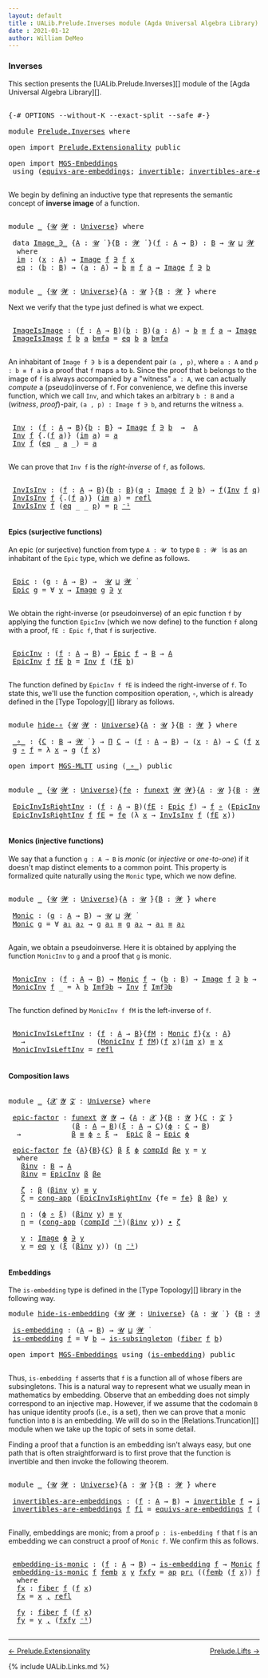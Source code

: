 ```yaml
---
layout: default
title : UALib.Prelude.Inverses module (Agda Universal Algebra Library)
date : 2021-01-12
author: William DeMeo
---
```


### <a id="inverses">Inverses</a>

This section presents the [UALib.Prelude.Inverses][] module of the [Agda Universal Algebra Library][].

<pre class="Agda">

<a id="290" class="Symbol">{-#</a> <a id="294" class="Keyword">OPTIONS</a> <a id="302" class="Pragma">--without-K</a> <a id="314" class="Pragma">--exact-split</a> <a id="328" class="Pragma">--safe</a> <a id="335" class="Symbol">#-}</a>

<a id="340" class="Keyword">module</a> <a id="347" href="Prelude.Inverses.html" class="Module">Prelude.Inverses</a> <a id="364" class="Keyword">where</a>

<a id="371" class="Keyword">open</a> <a id="376" class="Keyword">import</a> <a id="383" href="Prelude.Extensionality.html" class="Module">Prelude.Extensionality</a> <a id="406" class="Keyword">public</a>

<a id="414" class="Keyword">open</a> <a id="419" class="Keyword">import</a> <a id="426" href="MGS-Embeddings.html" class="Module">MGS-Embeddings</a>
 <a id="442" class="Keyword">using</a> <a id="448" class="Symbol">(</a><a id="449" href="MGS-Embeddings.html#1410" class="Function">equivs-are-embeddings</a><a id="470" class="Symbol">;</a> <a id="472" href="MGS-Equivalences.html#370" class="Function">invertible</a><a id="482" class="Symbol">;</a> <a id="484" href="MGS-Equivalences.html#2127" class="Function">invertibles-are-equivs</a><a id="506" class="Symbol">)</a> <a id="508" class="Keyword">public</a>

</pre>

We begin by defining an inductive type that represents the semantic concept of **inverse image** of a function.

<pre class="Agda">

<a id="655" class="Keyword">module</a> <a id="662" href="Prelude.Inverses.html#662" class="Module">_</a> <a id="664" class="Symbol">{</a><a id="665" href="Prelude.Inverses.html#665" class="Bound">𝓤</a> <a id="667" href="Prelude.Inverses.html#667" class="Bound">𝓦</a> <a id="669" class="Symbol">:</a> <a id="671" href="Agda.Primitive.html#423" class="Postulate">Universe</a><a id="679" class="Symbol">}</a> <a id="681" class="Keyword">where</a>

 <a id="689" class="Keyword">data</a> <a id="694" href="Prelude.Inverses.html#694" class="Datatype Operator">Image_∋_</a> <a id="703" class="Symbol">{</a><a id="704" href="Prelude.Inverses.html#704" class="Bound">A</a> <a id="706" class="Symbol">:</a> <a id="708" href="Prelude.Inverses.html#665" class="Bound">𝓤</a> <a id="710" href="Universes.html#403" class="Function Operator">̇</a> <a id="712" class="Symbol">}{</a><a id="714" href="Prelude.Inverses.html#714" class="Bound">B</a> <a id="716" class="Symbol">:</a> <a id="718" href="Prelude.Inverses.html#667" class="Bound">𝓦</a> <a id="720" href="Universes.html#403" class="Function Operator">̇</a> <a id="722" class="Symbol">}(</a><a id="724" href="Prelude.Inverses.html#724" class="Bound">f</a> <a id="726" class="Symbol">:</a> <a id="728" href="Prelude.Inverses.html#704" class="Bound">A</a> <a id="730" class="Symbol">→</a> <a id="732" href="Prelude.Inverses.html#714" class="Bound">B</a><a id="733" class="Symbol">)</a> <a id="735" class="Symbol">:</a> <a id="737" href="Prelude.Inverses.html#714" class="Bound">B</a> <a id="739" class="Symbol">→</a> <a id="741" href="Prelude.Inverses.html#665" class="Bound">𝓤</a> <a id="743" href="Agda.Primitive.html#636" class="Primitive Operator">⊔</a> <a id="745" href="Prelude.Inverses.html#667" class="Bound">𝓦</a> <a id="747" href="Universes.html#403" class="Function Operator">̇</a>
  <a id="751" class="Keyword">where</a>
  <a id="759" href="Prelude.Inverses.html#759" class="InductiveConstructor">im</a> <a id="762" class="Symbol">:</a> <a id="764" class="Symbol">(</a><a id="765" href="Prelude.Inverses.html#765" class="Bound">x</a> <a id="767" class="Symbol">:</a> <a id="769" href="Prelude.Inverses.html#704" class="Bound">A</a><a id="770" class="Symbol">)</a> <a id="772" class="Symbol">→</a> <a id="774" href="Prelude.Inverses.html#694" class="Datatype Operator">Image</a> <a id="780" href="Prelude.Inverses.html#724" class="Bound">f</a> <a id="782" href="Prelude.Inverses.html#694" class="Datatype Operator">∋</a> <a id="784" href="Prelude.Inverses.html#724" class="Bound">f</a> <a id="786" href="Prelude.Inverses.html#765" class="Bound">x</a>
  <a id="790" href="Prelude.Inverses.html#790" class="InductiveConstructor">eq</a> <a id="793" class="Symbol">:</a> <a id="795" class="Symbol">(</a><a id="796" href="Prelude.Inverses.html#796" class="Bound">b</a> <a id="798" class="Symbol">:</a> <a id="800" href="Prelude.Inverses.html#714" class="Bound">B</a><a id="801" class="Symbol">)</a> <a id="803" class="Symbol">→</a> <a id="805" class="Symbol">(</a><a id="806" href="Prelude.Inverses.html#806" class="Bound">a</a> <a id="808" class="Symbol">:</a> <a id="810" href="Prelude.Inverses.html#704" class="Bound">A</a><a id="811" class="Symbol">)</a> <a id="813" class="Symbol">→</a> <a id="815" href="Prelude.Inverses.html#796" class="Bound">b</a> <a id="817" href="Prelude.Equality.html#2570" class="Datatype Operator">≡</a> <a id="819" href="Prelude.Inverses.html#724" class="Bound">f</a> <a id="821" href="Prelude.Inverses.html#806" class="Bound">a</a> <a id="823" class="Symbol">→</a> <a id="825" href="Prelude.Inverses.html#694" class="Datatype Operator">Image</a> <a id="831" href="Prelude.Inverses.html#724" class="Bound">f</a> <a id="833" href="Prelude.Inverses.html#694" class="Datatype Operator">∋</a> <a id="835" href="Prelude.Inverses.html#796" class="Bound">b</a>


<a id="839" class="Keyword">module</a> <a id="846" href="Prelude.Inverses.html#846" class="Module">_</a> <a id="848" class="Symbol">{</a><a id="849" href="Prelude.Inverses.html#849" class="Bound">𝓤</a> <a id="851" href="Prelude.Inverses.html#851" class="Bound">𝓦</a> <a id="853" class="Symbol">:</a> <a id="855" href="Agda.Primitive.html#423" class="Postulate">Universe</a><a id="863" class="Symbol">}{</a><a id="865" href="Prelude.Inverses.html#865" class="Bound">A</a> <a id="867" class="Symbol">:</a> <a id="869" href="Prelude.Inverses.html#849" class="Bound">𝓤</a> <a id="871" href="Universes.html#403" class="Function Operator">̇</a><a id="872" class="Symbol">}{</a><a id="874" href="Prelude.Inverses.html#874" class="Bound">B</a> <a id="876" class="Symbol">:</a> <a id="878" href="Prelude.Inverses.html#851" class="Bound">𝓦</a> <a id="880" href="Universes.html#403" class="Function Operator">̇</a><a id="881" class="Symbol">}</a> <a id="883" class="Keyword">where</a>
</pre>

Next we verify that the type just defined is what we expect.

<pre class="Agda">

 <a id="978" href="Prelude.Inverses.html#978" class="Function">ImageIsImage</a> <a id="991" class="Symbol">:</a> <a id="993" class="Symbol">(</a><a id="994" href="Prelude.Inverses.html#994" class="Bound">f</a> <a id="996" class="Symbol">:</a> <a id="998" href="Prelude.Inverses.html#865" class="Bound">A</a> <a id="1000" class="Symbol">→</a> <a id="1002" href="Prelude.Inverses.html#874" class="Bound">B</a><a id="1003" class="Symbol">)(</a><a id="1005" href="Prelude.Inverses.html#1005" class="Bound">b</a> <a id="1007" class="Symbol">:</a> <a id="1009" href="Prelude.Inverses.html#874" class="Bound">B</a><a id="1010" class="Symbol">)(</a><a id="1012" href="Prelude.Inverses.html#1012" class="Bound">a</a> <a id="1014" class="Symbol">:</a> <a id="1016" href="Prelude.Inverses.html#865" class="Bound">A</a><a id="1017" class="Symbol">)</a> <a id="1019" class="Symbol">→</a> <a id="1021" href="Prelude.Inverses.html#1005" class="Bound">b</a> <a id="1023" href="Prelude.Equality.html#2570" class="Datatype Operator">≡</a> <a id="1025" href="Prelude.Inverses.html#994" class="Bound">f</a> <a id="1027" href="Prelude.Inverses.html#1012" class="Bound">a</a> <a id="1029" class="Symbol">→</a> <a id="1031" href="Prelude.Inverses.html#694" class="Datatype Operator">Image</a> <a id="1037" href="Prelude.Inverses.html#994" class="Bound">f</a> <a id="1039" href="Prelude.Inverses.html#694" class="Datatype Operator">∋</a> <a id="1041" href="Prelude.Inverses.html#1005" class="Bound">b</a>
 <a id="1044" href="Prelude.Inverses.html#978" class="Function">ImageIsImage</a> <a id="1057" href="Prelude.Inverses.html#1057" class="Bound">f</a> <a id="1059" href="Prelude.Inverses.html#1059" class="Bound">b</a> <a id="1061" href="Prelude.Inverses.html#1061" class="Bound">a</a> <a id="1063" href="Prelude.Inverses.html#1063" class="Bound">b≡fa</a> <a id="1068" class="Symbol">=</a> <a id="1070" href="Prelude.Inverses.html#790" class="InductiveConstructor">eq</a> <a id="1073" href="Prelude.Inverses.html#1059" class="Bound">b</a> <a id="1075" href="Prelude.Inverses.html#1061" class="Bound">a</a> <a id="1077" href="Prelude.Inverses.html#1063" class="Bound">b≡fa</a>

</pre>

An inhabitant of `Image f ∋ b` is a dependent pair `(a , p)`, where `a : A` and `p : b ≡ f a` is a proof that `f` maps `a` to `b`.  Since the proof that `b` belongs to the image of `f` is always accompanied by a "witness" `a : A`, we can actually *compute* a (pseudo)inverse of `f`. For convenience, we define this inverse function, which we call `Inv`, and which takes an arbitrary `b : B` and a (*witness*, *proof*)-pair, `(a , p) : Image f ∋ b`, and returns the witness `a`.

<pre class="Agda">

 <a id="1589" href="Prelude.Inverses.html#1589" class="Function">Inv</a> <a id="1593" class="Symbol">:</a> <a id="1595" class="Symbol">(</a><a id="1596" href="Prelude.Inverses.html#1596" class="Bound">f</a> <a id="1598" class="Symbol">:</a> <a id="1600" href="Prelude.Inverses.html#865" class="Bound">A</a> <a id="1602" class="Symbol">→</a> <a id="1604" href="Prelude.Inverses.html#874" class="Bound">B</a><a id="1605" class="Symbol">){</a><a id="1607" href="Prelude.Inverses.html#1607" class="Bound">b</a> <a id="1609" class="Symbol">:</a> <a id="1611" href="Prelude.Inverses.html#874" class="Bound">B</a><a id="1612" class="Symbol">}</a> <a id="1614" class="Symbol">→</a> <a id="1616" href="Prelude.Inverses.html#694" class="Datatype Operator">Image</a> <a id="1622" href="Prelude.Inverses.html#1596" class="Bound">f</a> <a id="1624" href="Prelude.Inverses.html#694" class="Datatype Operator">∋</a> <a id="1626" href="Prelude.Inverses.html#1607" class="Bound">b</a>  <a id="1629" class="Symbol">→</a>  <a id="1632" href="Prelude.Inverses.html#865" class="Bound">A</a>
 <a id="1635" href="Prelude.Inverses.html#1589" class="Function">Inv</a> <a id="1639" href="Prelude.Inverses.html#1639" class="Bound">f</a> <a id="1641" class="Symbol">{</a><a id="1642" class="DottedPattern Symbol">.(</a><a id="1644" href="Prelude.Inverses.html#1639" class="DottedPattern Bound">f</a> <a id="1646" href="Prelude.Inverses.html#1654" class="DottedPattern Bound">a</a><a id="1647" class="DottedPattern Symbol">)</a><a id="1648" class="Symbol">}</a> <a id="1650" class="Symbol">(</a><a id="1651" href="Prelude.Inverses.html#759" class="InductiveConstructor">im</a> <a id="1654" href="Prelude.Inverses.html#1654" class="Bound">a</a><a id="1655" class="Symbol">)</a> <a id="1657" class="Symbol">=</a> <a id="1659" href="Prelude.Inverses.html#1654" class="Bound">a</a>
 <a id="1662" href="Prelude.Inverses.html#1589" class="Function">Inv</a> <a id="1666" href="Prelude.Inverses.html#1666" class="Bound">f</a> <a id="1668" class="Symbol">(</a><a id="1669" href="Prelude.Inverses.html#790" class="InductiveConstructor">eq</a> <a id="1672" class="Symbol">_</a> <a id="1674" href="Prelude.Inverses.html#1674" class="Bound">a</a> <a id="1676" class="Symbol">_)</a> <a id="1679" class="Symbol">=</a> <a id="1681" href="Prelude.Inverses.html#1674" class="Bound">a</a>

</pre>

We can prove that `Inv f` is the *right-inverse* of `f`, as follows.

<pre class="Agda">

 <a id="1781" href="Prelude.Inverses.html#1781" class="Function">InvIsInv</a> <a id="1790" class="Symbol">:</a> <a id="1792" class="Symbol">(</a><a id="1793" href="Prelude.Inverses.html#1793" class="Bound">f</a> <a id="1795" class="Symbol">:</a> <a id="1797" href="Prelude.Inverses.html#865" class="Bound">A</a> <a id="1799" class="Symbol">→</a> <a id="1801" href="Prelude.Inverses.html#874" class="Bound">B</a><a id="1802" class="Symbol">){</a><a id="1804" href="Prelude.Inverses.html#1804" class="Bound">b</a> <a id="1806" class="Symbol">:</a> <a id="1808" href="Prelude.Inverses.html#874" class="Bound">B</a><a id="1809" class="Symbol">}(</a><a id="1811" href="Prelude.Inverses.html#1811" class="Bound">q</a> <a id="1813" class="Symbol">:</a> <a id="1815" href="Prelude.Inverses.html#694" class="Datatype Operator">Image</a> <a id="1821" href="Prelude.Inverses.html#1793" class="Bound">f</a> <a id="1823" href="Prelude.Inverses.html#694" class="Datatype Operator">∋</a> <a id="1825" href="Prelude.Inverses.html#1804" class="Bound">b</a><a id="1826" class="Symbol">)</a> <a id="1828" class="Symbol">→</a> <a id="1830" href="Prelude.Inverses.html#1793" class="Bound">f</a><a id="1831" class="Symbol">(</a><a id="1832" href="Prelude.Inverses.html#1589" class="Function">Inv</a> <a id="1836" href="Prelude.Inverses.html#1793" class="Bound">f</a> <a id="1838" href="Prelude.Inverses.html#1811" class="Bound">q</a><a id="1839" class="Symbol">)</a> <a id="1841" href="Prelude.Equality.html#2570" class="Datatype Operator">≡</a> <a id="1843" href="Prelude.Inverses.html#1804" class="Bound">b</a>
 <a id="1846" href="Prelude.Inverses.html#1781" class="Function">InvIsInv</a> <a id="1855" href="Prelude.Inverses.html#1855" class="Bound">f</a> <a id="1857" class="Symbol">{</a><a id="1858" class="DottedPattern Symbol">.(</a><a id="1860" href="Prelude.Inverses.html#1855" class="DottedPattern Bound">f</a> <a id="1862" href="Prelude.Inverses.html#1870" class="DottedPattern Bound">a</a><a id="1863" class="DottedPattern Symbol">)</a><a id="1864" class="Symbol">}</a> <a id="1866" class="Symbol">(</a><a id="1867" href="Prelude.Inverses.html#759" class="InductiveConstructor">im</a> <a id="1870" href="Prelude.Inverses.html#1870" class="Bound">a</a><a id="1871" class="Symbol">)</a> <a id="1873" class="Symbol">=</a> <a id="1875" href="Identity-Type.html#162" class="InductiveConstructor">refl</a>
 <a id="1881" href="Prelude.Inverses.html#1781" class="Function">InvIsInv</a> <a id="1890" href="Prelude.Inverses.html#1890" class="Bound">f</a> <a id="1892" class="Symbol">(</a><a id="1893" href="Prelude.Inverses.html#790" class="InductiveConstructor">eq</a> <a id="1896" class="Symbol">_</a> <a id="1898" class="Symbol">_</a> <a id="1900" href="Prelude.Inverses.html#1900" class="Bound">p</a><a id="1901" class="Symbol">)</a> <a id="1903" class="Symbol">=</a> <a id="1905" href="Prelude.Inverses.html#1900" class="Bound">p</a> <a id="1907" href="MGS-MLTT.html#6125" class="Function Operator">⁻¹</a>

</pre>





#### <a id="epics">Epics (surjective functions)</a>

An epic (or surjective) function from type `A : 𝓤 ̇` to type `B : 𝓦 ̇` is as an inhabitant of the `Epic` type, which we define as follows.

<pre class="Agda">

 <a id="2135" href="Prelude.Inverses.html#2135" class="Function">Epic</a> <a id="2140" class="Symbol">:</a> <a id="2142" class="Symbol">(</a><a id="2143" href="Prelude.Inverses.html#2143" class="Bound">g</a> <a id="2145" class="Symbol">:</a> <a id="2147" href="Prelude.Inverses.html#865" class="Bound">A</a> <a id="2149" class="Symbol">→</a> <a id="2151" href="Prelude.Inverses.html#874" class="Bound">B</a><a id="2152" class="Symbol">)</a> <a id="2154" class="Symbol">→</a>  <a id="2157" href="Prelude.Inverses.html#849" class="Bound">𝓤</a> <a id="2159" href="Agda.Primitive.html#636" class="Primitive Operator">⊔</a> <a id="2161" href="Prelude.Inverses.html#851" class="Bound">𝓦</a> <a id="2163" href="Universes.html#403" class="Function Operator">̇</a>
 <a id="2166" href="Prelude.Inverses.html#2135" class="Function">Epic</a> <a id="2171" href="Prelude.Inverses.html#2171" class="Bound">g</a> <a id="2173" class="Symbol">=</a> <a id="2175" class="Symbol">∀</a> <a id="2177" href="Prelude.Inverses.html#2177" class="Bound">y</a> <a id="2179" class="Symbol">→</a> <a id="2181" href="Prelude.Inverses.html#694" class="Datatype Operator">Image</a> <a id="2187" href="Prelude.Inverses.html#2171" class="Bound">g</a> <a id="2189" href="Prelude.Inverses.html#694" class="Datatype Operator">∋</a> <a id="2191" href="Prelude.Inverses.html#2177" class="Bound">y</a>

</pre>

We obtain the right-inverse (or pseudoinverse) of an epic function `f` by applying the function `EpicInv` (which we now define) to the function `f` along with a proof, `fE : Epic f`, that `f` is surjective.

<pre class="Agda">

 <a id="2429" href="Prelude.Inverses.html#2429" class="Function">EpicInv</a> <a id="2437" class="Symbol">:</a> <a id="2439" class="Symbol">(</a><a id="2440" href="Prelude.Inverses.html#2440" class="Bound">f</a> <a id="2442" class="Symbol">:</a> <a id="2444" href="Prelude.Inverses.html#865" class="Bound">A</a> <a id="2446" class="Symbol">→</a> <a id="2448" href="Prelude.Inverses.html#874" class="Bound">B</a><a id="2449" class="Symbol">)</a> <a id="2451" class="Symbol">→</a> <a id="2453" href="Prelude.Inverses.html#2135" class="Function">Epic</a> <a id="2458" href="Prelude.Inverses.html#2440" class="Bound">f</a> <a id="2460" class="Symbol">→</a> <a id="2462" href="Prelude.Inverses.html#874" class="Bound">B</a> <a id="2464" class="Symbol">→</a> <a id="2466" href="Prelude.Inverses.html#865" class="Bound">A</a>
 <a id="2469" href="Prelude.Inverses.html#2429" class="Function">EpicInv</a> <a id="2477" href="Prelude.Inverses.html#2477" class="Bound">f</a> <a id="2479" href="Prelude.Inverses.html#2479" class="Bound">fE</a> <a id="2482" href="Prelude.Inverses.html#2482" class="Bound">b</a> <a id="2484" class="Symbol">=</a> <a id="2486" href="Prelude.Inverses.html#1589" class="Function">Inv</a> <a id="2490" href="Prelude.Inverses.html#2477" class="Bound">f</a> <a id="2492" class="Symbol">(</a><a id="2493" href="Prelude.Inverses.html#2479" class="Bound">fE</a> <a id="2496" href="Prelude.Inverses.html#2482" class="Bound">b</a><a id="2497" class="Symbol">)</a>

</pre>

The function defined by `EpicInv f fE` is indeed the right-inverse of `f`. To state this, we'll use the function composition operation, `∘`, which is already defined in the [Type Topology][] library as follows.

<pre class="Agda">

<a id="2738" class="Keyword">module</a> <a id="hide-∘"></a><a id="2745" href="Prelude.Inverses.html#2745" class="Module">hide-∘</a> <a id="2752" class="Symbol">{</a><a id="2753" href="Prelude.Inverses.html#2753" class="Bound">𝓤</a> <a id="2755" href="Prelude.Inverses.html#2755" class="Bound">𝓦</a> <a id="2757" class="Symbol">:</a> <a id="2759" href="Agda.Primitive.html#423" class="Postulate">Universe</a><a id="2767" class="Symbol">}{</a><a id="2769" href="Prelude.Inverses.html#2769" class="Bound">A</a> <a id="2771" class="Symbol">:</a> <a id="2773" href="Prelude.Inverses.html#2753" class="Bound">𝓤</a> <a id="2775" href="Universes.html#403" class="Function Operator">̇</a><a id="2776" class="Symbol">}{</a><a id="2778" href="Prelude.Inverses.html#2778" class="Bound">B</a> <a id="2780" class="Symbol">:</a> <a id="2782" href="Prelude.Inverses.html#2755" class="Bound">𝓦</a> <a id="2784" href="Universes.html#403" class="Function Operator">̇</a><a id="2785" class="Symbol">}</a> <a id="2787" class="Keyword">where</a>

 <a id="hide-∘._∘_"></a><a id="2795" href="Prelude.Inverses.html#2795" class="Function Operator">_∘_</a> <a id="2799" class="Symbol">:</a> <a id="2801" class="Symbol">{</a><a id="2802" href="Prelude.Inverses.html#2802" class="Bound">C</a> <a id="2804" class="Symbol">:</a> <a id="2806" href="Prelude.Inverses.html#2778" class="Bound">B</a> <a id="2808" class="Symbol">→</a> <a id="2810" href="Prelude.Inverses.html#2755" class="Bound">𝓦</a> <a id="2812" href="Universes.html#403" class="Function Operator">̇</a> <a id="2814" class="Symbol">}</a> <a id="2816" class="Symbol">→</a> <a id="2818" href="MGS-MLTT.html#3562" class="Function">Π</a> <a id="2820" href="Prelude.Inverses.html#2802" class="Bound">C</a> <a id="2822" class="Symbol">→</a> <a id="2824" class="Symbol">(</a><a id="2825" href="Prelude.Inverses.html#2825" class="Bound">f</a> <a id="2827" class="Symbol">:</a> <a id="2829" href="Prelude.Inverses.html#2769" class="Bound">A</a> <a id="2831" class="Symbol">→</a> <a id="2833" href="Prelude.Inverses.html#2778" class="Bound">B</a><a id="2834" class="Symbol">)</a> <a id="2836" class="Symbol">→</a> <a id="2838" class="Symbol">(</a><a id="2839" href="Prelude.Inverses.html#2839" class="Bound">x</a> <a id="2841" class="Symbol">:</a> <a id="2843" href="Prelude.Inverses.html#2769" class="Bound">A</a><a id="2844" class="Symbol">)</a> <a id="2846" class="Symbol">→</a> <a id="2848" href="Prelude.Inverses.html#2802" class="Bound">C</a> <a id="2850" class="Symbol">(</a><a id="2851" href="Prelude.Inverses.html#2825" class="Bound">f</a> <a id="2853" href="Prelude.Inverses.html#2839" class="Bound">x</a><a id="2854" class="Symbol">)</a>
 <a id="2857" href="Prelude.Inverses.html#2857" class="Bound">g</a> <a id="2859" href="Prelude.Inverses.html#2795" class="Function Operator">∘</a> <a id="2861" href="Prelude.Inverses.html#2861" class="Bound">f</a> <a id="2863" class="Symbol">=</a> <a id="2865" class="Symbol">λ</a> <a id="2867" href="Prelude.Inverses.html#2867" class="Bound">x</a> <a id="2869" class="Symbol">→</a> <a id="2871" href="Prelude.Inverses.html#2857" class="Bound">g</a> <a id="2873" class="Symbol">(</a><a id="2874" href="Prelude.Inverses.html#2861" class="Bound">f</a> <a id="2876" href="Prelude.Inverses.html#2867" class="Bound">x</a><a id="2877" class="Symbol">)</a>

<a id="2880" class="Keyword">open</a> <a id="2885" class="Keyword">import</a> <a id="2892" href="MGS-MLTT.html" class="Module">MGS-MLTT</a> <a id="2901" class="Keyword">using</a> <a id="2907" class="Symbol">(</a><a id="2908" href="MGS-MLTT.html#3813" class="Function Operator">_∘_</a><a id="2911" class="Symbol">)</a> <a id="2913" class="Keyword">public</a>


<a id="2922" class="Keyword">module</a> <a id="2929" href="Prelude.Inverses.html#2929" class="Module">_</a> <a id="2931" class="Symbol">{</a><a id="2932" href="Prelude.Inverses.html#2932" class="Bound">𝓤</a> <a id="2934" href="Prelude.Inverses.html#2934" class="Bound">𝓦</a> <a id="2936" class="Symbol">:</a> <a id="2938" href="Agda.Primitive.html#423" class="Postulate">Universe</a><a id="2946" class="Symbol">}{</a><a id="2948" href="Prelude.Inverses.html#2948" class="Bound">fe</a> <a id="2951" class="Symbol">:</a> <a id="2953" href="MGS-FunExt-from-Univalence.html#393" class="Function">funext</a> <a id="2960" href="Prelude.Inverses.html#2934" class="Bound">𝓦</a> <a id="2962" href="Prelude.Inverses.html#2934" class="Bound">𝓦</a><a id="2963" class="Symbol">}{</a><a id="2965" href="Prelude.Inverses.html#2965" class="Bound">A</a> <a id="2967" class="Symbol">:</a> <a id="2969" href="Prelude.Inverses.html#2932" class="Bound">𝓤</a> <a id="2971" href="Universes.html#403" class="Function Operator">̇</a><a id="2972" class="Symbol">}{</a><a id="2974" href="Prelude.Inverses.html#2974" class="Bound">B</a> <a id="2976" class="Symbol">:</a> <a id="2978" href="Prelude.Inverses.html#2934" class="Bound">𝓦</a> <a id="2980" href="Universes.html#403" class="Function Operator">̇</a><a id="2981" class="Symbol">}</a> <a id="2983" class="Keyword">where</a>

 <a id="2991" href="Prelude.Inverses.html#2991" class="Function">EpicInvIsRightInv</a> <a id="3009" class="Symbol">:</a> <a id="3011" class="Symbol">(</a><a id="3012" href="Prelude.Inverses.html#3012" class="Bound">f</a> <a id="3014" class="Symbol">:</a> <a id="3016" href="Prelude.Inverses.html#2965" class="Bound">A</a> <a id="3018" class="Symbol">→</a> <a id="3020" href="Prelude.Inverses.html#2974" class="Bound">B</a><a id="3021" class="Symbol">)(</a><a id="3023" href="Prelude.Inverses.html#3023" class="Bound">fE</a> <a id="3026" class="Symbol">:</a> <a id="3028" href="Prelude.Inverses.html#2135" class="Function">Epic</a> <a id="3033" href="Prelude.Inverses.html#3012" class="Bound">f</a><a id="3034" class="Symbol">)</a> <a id="3036" class="Symbol">→</a> <a id="3038" href="Prelude.Inverses.html#3012" class="Bound">f</a> <a id="3040" href="MGS-MLTT.html#3813" class="Function Operator">∘</a> <a id="3042" class="Symbol">(</a><a id="3043" href="Prelude.Inverses.html#2429" class="Function">EpicInv</a> <a id="3051" href="Prelude.Inverses.html#3012" class="Bound">f</a> <a id="3053" href="Prelude.Inverses.html#3023" class="Bound">fE</a><a id="3055" class="Symbol">)</a> <a id="3057" href="Prelude.Equality.html#2570" class="Datatype Operator">≡</a> <a id="3059" href="MGS-MLTT.html#3778" class="Function">𝑖𝑑</a> <a id="3062" href="Prelude.Inverses.html#2974" class="Bound">B</a>
 <a id="3065" href="Prelude.Inverses.html#2991" class="Function">EpicInvIsRightInv</a> <a id="3083" href="Prelude.Inverses.html#3083" class="Bound">f</a> <a id="3085" href="Prelude.Inverses.html#3085" class="Bound">fE</a> <a id="3088" class="Symbol">=</a> <a id="3090" href="Prelude.Inverses.html#2948" class="Bound">fe</a> <a id="3093" class="Symbol">(λ</a> <a id="3096" href="Prelude.Inverses.html#3096" class="Bound">x</a> <a id="3098" class="Symbol">→</a> <a id="3100" href="Prelude.Inverses.html#1781" class="Function">InvIsInv</a> <a id="3109" href="Prelude.Inverses.html#3083" class="Bound">f</a> <a id="3111" class="Symbol">(</a><a id="3112" href="Prelude.Inverses.html#3085" class="Bound">fE</a> <a id="3115" href="Prelude.Inverses.html#3096" class="Bound">x</a><a id="3116" class="Symbol">))</a>

</pre>





#### <a id="monics">Monics (injective functions)</a>

We say that a function `g : A → B` is *monic* (or *injective* or *one-to-one*) if it doesn't map distinct elements to a common point. This property is formalized quite naturally using the `Monic` type, which we now define.

<pre class="Agda">

<a id="3428" class="Keyword">module</a> <a id="3435" href="Prelude.Inverses.html#3435" class="Module">_</a> <a id="3437" class="Symbol">{</a><a id="3438" href="Prelude.Inverses.html#3438" class="Bound">𝓤</a> <a id="3440" href="Prelude.Inverses.html#3440" class="Bound">𝓦</a> <a id="3442" class="Symbol">:</a> <a id="3444" href="Agda.Primitive.html#423" class="Postulate">Universe</a><a id="3452" class="Symbol">}{</a><a id="3454" href="Prelude.Inverses.html#3454" class="Bound">A</a> <a id="3456" class="Symbol">:</a> <a id="3458" href="Prelude.Inverses.html#3438" class="Bound">𝓤</a> <a id="3460" href="Universes.html#403" class="Function Operator">̇</a><a id="3461" class="Symbol">}{</a><a id="3463" href="Prelude.Inverses.html#3463" class="Bound">B</a> <a id="3465" class="Symbol">:</a> <a id="3467" href="Prelude.Inverses.html#3440" class="Bound">𝓦</a> <a id="3469" href="Universes.html#403" class="Function Operator">̇</a><a id="3470" class="Symbol">}</a> <a id="3472" class="Keyword">where</a>

 <a id="3480" href="Prelude.Inverses.html#3480" class="Function">Monic</a> <a id="3486" class="Symbol">:</a> <a id="3488" class="Symbol">(</a><a id="3489" href="Prelude.Inverses.html#3489" class="Bound">g</a> <a id="3491" class="Symbol">:</a> <a id="3493" href="Prelude.Inverses.html#3454" class="Bound">A</a> <a id="3495" class="Symbol">→</a> <a id="3497" href="Prelude.Inverses.html#3463" class="Bound">B</a><a id="3498" class="Symbol">)</a> <a id="3500" class="Symbol">→</a> <a id="3502" href="Prelude.Inverses.html#3438" class="Bound">𝓤</a> <a id="3504" href="Agda.Primitive.html#636" class="Primitive Operator">⊔</a> <a id="3506" href="Prelude.Inverses.html#3440" class="Bound">𝓦</a> <a id="3508" href="Universes.html#403" class="Function Operator">̇</a>
 <a id="3511" href="Prelude.Inverses.html#3480" class="Function">Monic</a> <a id="3517" href="Prelude.Inverses.html#3517" class="Bound">g</a> <a id="3519" class="Symbol">=</a> <a id="3521" class="Symbol">∀</a> <a id="3523" href="Prelude.Inverses.html#3523" class="Bound">a₁</a> <a id="3526" href="Prelude.Inverses.html#3526" class="Bound">a₂</a> <a id="3529" class="Symbol">→</a> <a id="3531" href="Prelude.Inverses.html#3517" class="Bound">g</a> <a id="3533" href="Prelude.Inverses.html#3523" class="Bound">a₁</a> <a id="3536" href="Prelude.Equality.html#2570" class="Datatype Operator">≡</a> <a id="3538" href="Prelude.Inverses.html#3517" class="Bound">g</a> <a id="3540" href="Prelude.Inverses.html#3526" class="Bound">a₂</a> <a id="3543" class="Symbol">→</a> <a id="3545" href="Prelude.Inverses.html#3523" class="Bound">a₁</a> <a id="3548" href="Prelude.Equality.html#2570" class="Datatype Operator">≡</a> <a id="3550" href="Prelude.Inverses.html#3526" class="Bound">a₂</a>

</pre>

Again, we obtain a pseudoinverse. Here it is obtained by applying the function `MonicInv` to `g` and a proof that `g` is monic.

<pre class="Agda">

 <a id="3710" href="Prelude.Inverses.html#3710" class="Function">MonicInv</a> <a id="3719" class="Symbol">:</a> <a id="3721" class="Symbol">(</a><a id="3722" href="Prelude.Inverses.html#3722" class="Bound">f</a> <a id="3724" class="Symbol">:</a> <a id="3726" href="Prelude.Inverses.html#3454" class="Bound">A</a> <a id="3728" class="Symbol">→</a> <a id="3730" href="Prelude.Inverses.html#3463" class="Bound">B</a><a id="3731" class="Symbol">)</a> <a id="3733" class="Symbol">→</a> <a id="3735" href="Prelude.Inverses.html#3480" class="Function">Monic</a> <a id="3741" href="Prelude.Inverses.html#3722" class="Bound">f</a> <a id="3743" class="Symbol">→</a> <a id="3745" class="Symbol">(</a><a id="3746" href="Prelude.Inverses.html#3746" class="Bound">b</a> <a id="3748" class="Symbol">:</a> <a id="3750" href="Prelude.Inverses.html#3463" class="Bound">B</a><a id="3751" class="Symbol">)</a> <a id="3753" class="Symbol">→</a> <a id="3755" href="Prelude.Inverses.html#694" class="Datatype Operator">Image</a> <a id="3761" href="Prelude.Inverses.html#3722" class="Bound">f</a> <a id="3763" href="Prelude.Inverses.html#694" class="Datatype Operator">∋</a> <a id="3765" href="Prelude.Inverses.html#3746" class="Bound">b</a> <a id="3767" class="Symbol">→</a> <a id="3769" href="Prelude.Inverses.html#3454" class="Bound">A</a>
 <a id="3772" href="Prelude.Inverses.html#3710" class="Function">MonicInv</a> <a id="3781" href="Prelude.Inverses.html#3781" class="Bound">f</a> <a id="3783" class="Symbol">_</a> <a id="3785" class="Symbol">=</a> <a id="3787" class="Symbol">λ</a> <a id="3789" href="Prelude.Inverses.html#3789" class="Bound">b</a> <a id="3791" href="Prelude.Inverses.html#3791" class="Bound">Imf∋b</a> <a id="3797" class="Symbol">→</a> <a id="3799" href="Prelude.Inverses.html#1589" class="Function">Inv</a> <a id="3803" href="Prelude.Inverses.html#3781" class="Bound">f</a> <a id="3805" href="Prelude.Inverses.html#3791" class="Bound">Imf∋b</a>

</pre>

The function defined by `MonicInv f fM` is the left-inverse of `f`.

<pre class="Agda">

 <a id="3908" href="Prelude.Inverses.html#3908" class="Function">MonicInvIsLeftInv</a> <a id="3926" class="Symbol">:</a> <a id="3928" class="Symbol">{</a><a id="3929" href="Prelude.Inverses.html#3929" class="Bound">f</a> <a id="3931" class="Symbol">:</a> <a id="3933" href="Prelude.Inverses.html#3454" class="Bound">A</a> <a id="3935" class="Symbol">→</a> <a id="3937" href="Prelude.Inverses.html#3463" class="Bound">B</a><a id="3938" class="Symbol">}{</a><a id="3940" href="Prelude.Inverses.html#3940" class="Bound">fM</a> <a id="3943" class="Symbol">:</a> <a id="3945" href="Prelude.Inverses.html#3480" class="Function">Monic</a> <a id="3951" href="Prelude.Inverses.html#3929" class="Bound">f</a><a id="3952" class="Symbol">}{</a><a id="3954" href="Prelude.Inverses.html#3954" class="Bound">x</a> <a id="3956" class="Symbol">:</a> <a id="3958" href="Prelude.Inverses.html#3454" class="Bound">A</a><a id="3959" class="Symbol">}</a>
   <a id="3964" class="Symbol">→</a>                 <a id="3982" class="Symbol">(</a><a id="3983" href="Prelude.Inverses.html#3710" class="Function">MonicInv</a> <a id="3992" href="Prelude.Inverses.html#3929" class="Bound">f</a> <a id="3994" href="Prelude.Inverses.html#3940" class="Bound">fM</a><a id="3996" class="Symbol">)(</a><a id="3998" href="Prelude.Inverses.html#3929" class="Bound">f</a> <a id="4000" href="Prelude.Inverses.html#3954" class="Bound">x</a><a id="4001" class="Symbol">)(</a><a id="4003" href="Prelude.Inverses.html#759" class="InductiveConstructor">im</a> <a id="4006" href="Prelude.Inverses.html#3954" class="Bound">x</a><a id="4007" class="Symbol">)</a> <a id="4009" href="Prelude.Equality.html#2570" class="Datatype Operator">≡</a> <a id="4011" href="Prelude.Inverses.html#3954" class="Bound">x</a>
 <a id="4014" href="Prelude.Inverses.html#3908" class="Function">MonicInvIsLeftInv</a> <a id="4032" class="Symbol">=</a> <a id="4034" href="Identity-Type.html#162" class="InductiveConstructor">refl</a>

</pre>



#### <a id="composition-laws">Composition laws</a>

<pre class="Agda">

<a id="4120" class="Keyword">module</a> <a id="4127" href="Prelude.Inverses.html#4127" class="Module">_</a> <a id="4129" class="Symbol">{</a><a id="4130" href="Prelude.Inverses.html#4130" class="Bound">𝓧</a> <a id="4132" href="Prelude.Inverses.html#4132" class="Bound">𝓨</a> <a id="4134" href="Prelude.Inverses.html#4134" class="Bound">𝓩</a> <a id="4136" class="Symbol">:</a> <a id="4138" href="Agda.Primitive.html#423" class="Postulate">Universe</a><a id="4146" class="Symbol">}</a> <a id="4148" class="Keyword">where</a>

 <a id="4156" href="Prelude.Inverses.html#4156" class="Function">epic-factor</a> <a id="4168" class="Symbol">:</a> <a id="4170" href="MGS-FunExt-from-Univalence.html#393" class="Function">funext</a> <a id="4177" href="Prelude.Inverses.html#4132" class="Bound">𝓨</a> <a id="4179" href="Prelude.Inverses.html#4132" class="Bound">𝓨</a> <a id="4181" class="Symbol">→</a> <a id="4183" class="Symbol">{</a><a id="4184" href="Prelude.Inverses.html#4184" class="Bound">A</a> <a id="4186" class="Symbol">:</a> <a id="4188" href="Prelude.Inverses.html#4130" class="Bound">𝓧</a> <a id="4190" href="Universes.html#403" class="Function Operator">̇</a><a id="4191" class="Symbol">}{</a><a id="4193" href="Prelude.Inverses.html#4193" class="Bound">B</a> <a id="4195" class="Symbol">:</a> <a id="4197" href="Prelude.Inverses.html#4132" class="Bound">𝓨</a> <a id="4199" href="Universes.html#403" class="Function Operator">̇</a><a id="4200" class="Symbol">}{</a><a id="4202" href="Prelude.Inverses.html#4202" class="Bound">C</a> <a id="4204" class="Symbol">:</a> <a id="4206" href="Prelude.Inverses.html#4134" class="Bound">𝓩</a> <a id="4208" href="Universes.html#403" class="Function Operator">̇</a><a id="4209" class="Symbol">}</a>
               <a id="4226" class="Symbol">(</a><a id="4227" href="Prelude.Inverses.html#4227" class="Bound">β</a> <a id="4229" class="Symbol">:</a> <a id="4231" href="Prelude.Inverses.html#4184" class="Bound">A</a> <a id="4233" class="Symbol">→</a> <a id="4235" href="Prelude.Inverses.html#4193" class="Bound">B</a><a id="4236" class="Symbol">)(</a><a id="4238" href="Prelude.Inverses.html#4238" class="Bound">ξ</a> <a id="4240" class="Symbol">:</a> <a id="4242" href="Prelude.Inverses.html#4184" class="Bound">A</a> <a id="4244" class="Symbol">→</a> <a id="4246" href="Prelude.Inverses.html#4202" class="Bound">C</a><a id="4247" class="Symbol">)(</a><a id="4249" href="Prelude.Inverses.html#4249" class="Bound">ϕ</a> <a id="4251" class="Symbol">:</a> <a id="4253" href="Prelude.Inverses.html#4202" class="Bound">C</a> <a id="4255" class="Symbol">→</a> <a id="4257" href="Prelude.Inverses.html#4193" class="Bound">B</a><a id="4258" class="Symbol">)</a>
  <a id="4262" class="Symbol">→</a>            <a id="4275" href="Prelude.Inverses.html#4227" class="Bound">β</a> <a id="4277" href="Prelude.Equality.html#2570" class="Datatype Operator">≡</a> <a id="4279" href="Prelude.Inverses.html#4249" class="Bound">ϕ</a> <a id="4281" href="MGS-MLTT.html#3813" class="Function Operator">∘</a> <a id="4283" href="Prelude.Inverses.html#4238" class="Bound">ξ</a> <a id="4285" class="Symbol">→</a>  <a id="4288" href="Prelude.Inverses.html#2135" class="Function">Epic</a> <a id="4293" href="Prelude.Inverses.html#4227" class="Bound">β</a> <a id="4295" class="Symbol">→</a> <a id="4297" href="Prelude.Inverses.html#2135" class="Function">Epic</a> <a id="4302" href="Prelude.Inverses.html#4249" class="Bound">ϕ</a>

 <a id="4306" href="Prelude.Inverses.html#4156" class="Function">epic-factor</a> <a id="4318" href="Prelude.Inverses.html#4318" class="Bound">fe</a> <a id="4321" class="Symbol">{</a><a id="4322" href="Prelude.Inverses.html#4322" class="Bound">A</a><a id="4323" class="Symbol">}{</a><a id="4325" href="Prelude.Inverses.html#4325" class="Bound">B</a><a id="4326" class="Symbol">}{</a><a id="4328" href="Prelude.Inverses.html#4328" class="Bound">C</a><a id="4329" class="Symbol">}</a> <a id="4331" href="Prelude.Inverses.html#4331" class="Bound">β</a> <a id="4333" href="Prelude.Inverses.html#4333" class="Bound">ξ</a> <a id="4335" href="Prelude.Inverses.html#4335" class="Bound">ϕ</a> <a id="4337" href="Prelude.Inverses.html#4337" class="Bound">compId</a> <a id="4344" href="Prelude.Inverses.html#4344" class="Bound">βe</a> <a id="4347" href="Prelude.Inverses.html#4347" class="Bound">y</a> <a id="4349" class="Symbol">=</a> <a id="4351" href="Prelude.Inverses.html#4551" class="Function">γ</a>
  <a id="4355" class="Keyword">where</a>
   <a id="4364" href="Prelude.Inverses.html#4364" class="Function">βinv</a> <a id="4369" class="Symbol">:</a> <a id="4371" href="Prelude.Inverses.html#4325" class="Bound">B</a> <a id="4373" class="Symbol">→</a> <a id="4375" href="Prelude.Inverses.html#4322" class="Bound">A</a>
   <a id="4380" href="Prelude.Inverses.html#4364" class="Function">βinv</a> <a id="4385" class="Symbol">=</a> <a id="4387" href="Prelude.Inverses.html#2429" class="Function">EpicInv</a> <a id="4395" href="Prelude.Inverses.html#4331" class="Bound">β</a> <a id="4397" href="Prelude.Inverses.html#4344" class="Bound">βe</a>

   <a id="4404" href="Prelude.Inverses.html#4404" class="Function">ζ</a> <a id="4406" class="Symbol">:</a> <a id="4408" href="Prelude.Inverses.html#4331" class="Bound">β</a> <a id="4410" class="Symbol">(</a><a id="4411" href="Prelude.Inverses.html#4364" class="Function">βinv</a> <a id="4416" href="Prelude.Inverses.html#4347" class="Bound">y</a><a id="4417" class="Symbol">)</a> <a id="4419" href="Prelude.Equality.html#2570" class="Datatype Operator">≡</a> <a id="4421" href="Prelude.Inverses.html#4347" class="Bound">y</a>
   <a id="4426" href="Prelude.Inverses.html#4404" class="Function">ζ</a> <a id="4428" class="Symbol">=</a> <a id="4430" href="Prelude.Equality.html#6465" class="Function">cong-app</a> <a id="4439" class="Symbol">(</a><a id="4440" href="Prelude.Inverses.html#2991" class="Function">EpicInvIsRightInv</a> <a id="4458" class="Symbol">{</a><a id="4459" class="Argument">fe</a> <a id="4462" class="Symbol">=</a> <a id="4464" href="Prelude.Inverses.html#4318" class="Bound">fe</a><a id="4466" class="Symbol">}</a> <a id="4468" href="Prelude.Inverses.html#4331" class="Bound">β</a> <a id="4470" href="Prelude.Inverses.html#4344" class="Bound">βe</a><a id="4472" class="Symbol">)</a> <a id="4474" href="Prelude.Inverses.html#4347" class="Bound">y</a>

   <a id="4480" href="Prelude.Inverses.html#4480" class="Function">η</a> <a id="4482" class="Symbol">:</a> <a id="4484" class="Symbol">(</a><a id="4485" href="Prelude.Inverses.html#4335" class="Bound">ϕ</a> <a id="4487" href="MGS-MLTT.html#3813" class="Function Operator">∘</a> <a id="4489" href="Prelude.Inverses.html#4333" class="Bound">ξ</a><a id="4490" class="Symbol">)</a> <a id="4492" class="Symbol">(</a><a id="4493" href="Prelude.Inverses.html#4364" class="Function">βinv</a> <a id="4498" href="Prelude.Inverses.html#4347" class="Bound">y</a><a id="4499" class="Symbol">)</a> <a id="4501" href="Prelude.Equality.html#2570" class="Datatype Operator">≡</a> <a id="4503" href="Prelude.Inverses.html#4347" class="Bound">y</a>
   <a id="4508" href="Prelude.Inverses.html#4480" class="Function">η</a> <a id="4510" class="Symbol">=</a> <a id="4512" class="Symbol">(</a><a id="4513" href="Prelude.Equality.html#6465" class="Function">cong-app</a> <a id="4522" class="Symbol">(</a><a id="4523" href="Prelude.Inverses.html#4337" class="Bound">compId</a> <a id="4530" href="MGS-MLTT.html#6125" class="Function Operator">⁻¹</a><a id="4532" class="Symbol">)(</a><a id="4534" href="Prelude.Inverses.html#4364" class="Function">βinv</a> <a id="4539" href="Prelude.Inverses.html#4347" class="Bound">y</a><a id="4540" class="Symbol">))</a> <a id="4543" href="MGS-MLTT.html#5910" class="Function Operator">∙</a> <a id="4545" href="Prelude.Inverses.html#4404" class="Function">ζ</a>

   <a id="4551" href="Prelude.Inverses.html#4551" class="Function">γ</a> <a id="4553" class="Symbol">:</a> <a id="4555" href="Prelude.Inverses.html#694" class="Datatype Operator">Image</a> <a id="4561" href="Prelude.Inverses.html#4335" class="Bound">ϕ</a> <a id="4563" href="Prelude.Inverses.html#694" class="Datatype Operator">∋</a> <a id="4565" href="Prelude.Inverses.html#4347" class="Bound">y</a>
   <a id="4570" href="Prelude.Inverses.html#4551" class="Function">γ</a> <a id="4572" class="Symbol">=</a> <a id="4574" href="Prelude.Inverses.html#790" class="InductiveConstructor">eq</a> <a id="4577" href="Prelude.Inverses.html#4347" class="Bound">y</a> <a id="4579" class="Symbol">(</a><a id="4580" href="Prelude.Inverses.html#4333" class="Bound">ξ</a> <a id="4582" class="Symbol">(</a><a id="4583" href="Prelude.Inverses.html#4364" class="Function">βinv</a> <a id="4588" href="Prelude.Inverses.html#4347" class="Bound">y</a><a id="4589" class="Symbol">))</a> <a id="4592" class="Symbol">(</a><a id="4593" href="Prelude.Inverses.html#4480" class="Function">η</a> <a id="4595" href="MGS-MLTT.html#6125" class="Function Operator">⁻¹</a><a id="4597" class="Symbol">)</a>

</pre>





#### <a id="embeddings">Embeddings</a>

The `is-embedding` type is defined in the [Type Topology][] library in the following way.

<pre class="Agda">
<a id="4760" class="Keyword">module</a> <a id="hide-is-embedding"></a><a id="4767" href="Prelude.Inverses.html#4767" class="Module">hide-is-embedding</a> <a id="4785" class="Symbol">{</a><a id="4786" href="Prelude.Inverses.html#4786" class="Bound">𝓤</a> <a id="4788" href="Prelude.Inverses.html#4788" class="Bound">𝓦</a> <a id="4790" class="Symbol">:</a> <a id="4792" href="Agda.Primitive.html#423" class="Postulate">Universe</a><a id="4800" class="Symbol">}</a> <a id="4802" class="Symbol">{</a><a id="4803" href="Prelude.Inverses.html#4803" class="Bound">A</a> <a id="4805" class="Symbol">:</a> <a id="4807" href="Prelude.Inverses.html#4786" class="Bound">𝓤</a> <a id="4809" href="Universes.html#403" class="Function Operator">̇</a> <a id="4811" class="Symbol">}</a> <a id="4813" class="Symbol">{</a><a id="4814" href="Prelude.Inverses.html#4814" class="Bound">B</a> <a id="4816" class="Symbol">:</a> <a id="4818" href="Prelude.Inverses.html#4788" class="Bound">𝓦</a> <a id="4820" href="Universes.html#403" class="Function Operator">̇</a> <a id="4822" class="Symbol">}</a> <a id="4824" class="Keyword">where</a>

 <a id="hide-is-embedding.is-embedding"></a><a id="4832" href="Prelude.Inverses.html#4832" class="Function">is-embedding</a> <a id="4845" class="Symbol">:</a> <a id="4847" class="Symbol">(</a><a id="4848" href="Prelude.Inverses.html#4803" class="Bound">A</a> <a id="4850" class="Symbol">→</a> <a id="4852" href="Prelude.Inverses.html#4814" class="Bound">B</a><a id="4853" class="Symbol">)</a> <a id="4855" class="Symbol">→</a> <a id="4857" href="Prelude.Inverses.html#4786" class="Bound">𝓤</a> <a id="4859" href="Agda.Primitive.html#636" class="Primitive Operator">⊔</a> <a id="4861" href="Prelude.Inverses.html#4788" class="Bound">𝓦</a> <a id="4863" href="Universes.html#403" class="Function Operator">̇</a>
 <a id="4866" href="Prelude.Inverses.html#4832" class="Function">is-embedding</a> <a id="4879" href="Prelude.Inverses.html#4879" class="Bound">f</a> <a id="4881" class="Symbol">=</a> <a id="4883" class="Symbol">∀</a> <a id="4885" href="Prelude.Inverses.html#4885" class="Bound">b</a> <a id="4887" class="Symbol">→</a> <a id="4889" href="MGS-Basic-UF.html#743" class="Function">is-subsingleton</a> <a id="4905" class="Symbol">(</a><a id="4906" href="MGS-Equivalences.html#501" class="Function">fiber</a> <a id="4912" href="Prelude.Inverses.html#4879" class="Bound">f</a> <a id="4914" href="Prelude.Inverses.html#4885" class="Bound">b</a><a id="4915" class="Symbol">)</a>

<a id="4918" class="Keyword">open</a> <a id="4923" class="Keyword">import</a> <a id="4930" href="MGS-Embeddings.html" class="Module">MGS-Embeddings</a> <a id="4945" class="Keyword">using</a> <a id="4951" class="Symbol">(</a><a id="4952" href="MGS-Embeddings.html#384" class="Function">is-embedding</a><a id="4964" class="Symbol">)</a> <a id="4966" class="Keyword">public</a>

</pre>

Thus, `is-embedding f` asserts that `f` is a function all of whose fibers are subsingletons. This is a natural way to represent what we usually mean in mathematics by embedding.  Observe that an embedding does not simply correspond to an injective map.  However, if we assume that the codomain `B` has unique identity proofs (i.e., is a set), then we can prove that a monic function into `B` is an embedding. We will do so in the [Relations.Truncation][] module when we take up the topic of sets in some detail.

Finding a proof that a function is an embedding isn't always easy, but one path that is often straightforward is to first prove that the function is invertible and then invoke the following theorem.

<pre class="Agda">

<a id="5713" class="Keyword">module</a> <a id="5720" href="Prelude.Inverses.html#5720" class="Module">_</a> <a id="5722" class="Symbol">{</a><a id="5723" href="Prelude.Inverses.html#5723" class="Bound">𝓤</a> <a id="5725" href="Prelude.Inverses.html#5725" class="Bound">𝓦</a> <a id="5727" class="Symbol">:</a> <a id="5729" href="Agda.Primitive.html#423" class="Postulate">Universe</a><a id="5737" class="Symbol">}{</a><a id="5739" href="Prelude.Inverses.html#5739" class="Bound">A</a> <a id="5741" class="Symbol">:</a> <a id="5743" href="Prelude.Inverses.html#5723" class="Bound">𝓤</a> <a id="5745" href="Universes.html#403" class="Function Operator">̇</a><a id="5746" class="Symbol">}{</a><a id="5748" href="Prelude.Inverses.html#5748" class="Bound">B</a> <a id="5750" class="Symbol">:</a> <a id="5752" href="Prelude.Inverses.html#5725" class="Bound">𝓦</a> <a id="5754" href="Universes.html#403" class="Function Operator">̇</a><a id="5755" class="Symbol">}</a> <a id="5757" class="Keyword">where</a>

 <a id="5765" href="Prelude.Inverses.html#5765" class="Function">invertibles-are-embeddings</a> <a id="5792" class="Symbol">:</a> <a id="5794" class="Symbol">(</a><a id="5795" href="Prelude.Inverses.html#5795" class="Bound">f</a> <a id="5797" class="Symbol">:</a> <a id="5799" href="Prelude.Inverses.html#5739" class="Bound">A</a> <a id="5801" class="Symbol">→</a> <a id="5803" href="Prelude.Inverses.html#5748" class="Bound">B</a><a id="5804" class="Symbol">)</a> <a id="5806" class="Symbol">→</a> <a id="5808" href="MGS-Equivalences.html#370" class="Function">invertible</a> <a id="5819" href="Prelude.Inverses.html#5795" class="Bound">f</a> <a id="5821" class="Symbol">→</a> <a id="5823" href="MGS-Embeddings.html#384" class="Function">is-embedding</a> <a id="5836" href="Prelude.Inverses.html#5795" class="Bound">f</a>
 <a id="5839" href="Prelude.Inverses.html#5765" class="Function">invertibles-are-embeddings</a> <a id="5866" href="Prelude.Inverses.html#5866" class="Bound">f</a> <a id="5868" href="Prelude.Inverses.html#5868" class="Bound">fi</a> <a id="5871" class="Symbol">=</a> <a id="5873" href="MGS-Embeddings.html#1410" class="Function">equivs-are-embeddings</a> <a id="5895" href="Prelude.Inverses.html#5866" class="Bound">f</a> <a id="5897" class="Symbol">(</a><a id="5898" href="MGS-Equivalences.html#2127" class="Function">invertibles-are-equivs</a> <a id="5921" href="Prelude.Inverses.html#5866" class="Bound">f</a> <a id="5923" href="Prelude.Inverses.html#5868" class="Bound">fi</a><a id="5925" class="Symbol">)</a>

</pre>

Finally, embeddings are monic; from a proof `p : is-embedding f` that `f` is an embedding we can construct a proof of `Monic f`.  We confirm this as follows.

<pre class="Agda">

 <a id="6114" href="Prelude.Inverses.html#6114" class="Function">embedding-is-monic</a> <a id="6133" class="Symbol">:</a> <a id="6135" class="Symbol">(</a><a id="6136" href="Prelude.Inverses.html#6136" class="Bound">f</a> <a id="6138" class="Symbol">:</a> <a id="6140" href="Prelude.Inverses.html#5739" class="Bound">A</a> <a id="6142" class="Symbol">→</a> <a id="6144" href="Prelude.Inverses.html#5748" class="Bound">B</a><a id="6145" class="Symbol">)</a> <a id="6147" class="Symbol">→</a> <a id="6149" href="MGS-Embeddings.html#384" class="Function">is-embedding</a> <a id="6162" href="Prelude.Inverses.html#6136" class="Bound">f</a> <a id="6164" class="Symbol">→</a> <a id="6166" href="Prelude.Inverses.html#3480" class="Function">Monic</a> <a id="6172" href="Prelude.Inverses.html#6136" class="Bound">f</a>
 <a id="6175" href="Prelude.Inverses.html#6114" class="Function">embedding-is-monic</a> <a id="6194" href="Prelude.Inverses.html#6194" class="Bound">f</a> <a id="6196" href="Prelude.Inverses.html#6196" class="Bound">femb</a> <a id="6201" href="Prelude.Inverses.html#6201" class="Bound">x</a> <a id="6203" href="Prelude.Inverses.html#6203" class="Bound">y</a> <a id="6205" href="Prelude.Inverses.html#6205" class="Bound">fxfy</a> <a id="6210" class="Symbol">=</a> <a id="6212" href="MGS-MLTT.html#6613" class="Function">ap</a> <a id="6215" href="MGS-MLTT.html#2942" class="Function">pr₁</a> <a id="6219" class="Symbol">((</a><a id="6221" href="Prelude.Inverses.html#6196" class="Bound">femb</a> <a id="6226" class="Symbol">(</a><a id="6227" href="Prelude.Inverses.html#6194" class="Bound">f</a> <a id="6229" href="Prelude.Inverses.html#6201" class="Bound">x</a><a id="6230" class="Symbol">))</a> <a id="6233" href="Prelude.Inverses.html#6250" class="Function">fx</a> <a id="6236" href="Prelude.Inverses.html#6288" class="Function">fy</a><a id="6238" class="Symbol">)</a>
  <a id="6242" class="Keyword">where</a>
  <a id="6250" href="Prelude.Inverses.html#6250" class="Function">fx</a> <a id="6253" class="Symbol">:</a> <a id="6255" href="MGS-Equivalences.html#501" class="Function">fiber</a> <a id="6261" href="Prelude.Inverses.html#6194" class="Bound">f</a> <a id="6263" class="Symbol">(</a><a id="6264" href="Prelude.Inverses.html#6194" class="Bound">f</a> <a id="6266" href="Prelude.Inverses.html#6201" class="Bound">x</a><a id="6267" class="Symbol">)</a>
  <a id="6271" href="Prelude.Inverses.html#6250" class="Function">fx</a> <a id="6274" class="Symbol">=</a> <a id="6276" href="Prelude.Inverses.html#6201" class="Bound">x</a> <a id="6278" href="Prelude.Preliminaries.html#11707" class="InductiveConstructor Operator">,</a> <a id="6280" href="Identity-Type.html#162" class="InductiveConstructor">refl</a>

  <a id="6288" href="Prelude.Inverses.html#6288" class="Function">fy</a> <a id="6291" class="Symbol">:</a> <a id="6293" href="MGS-Equivalences.html#501" class="Function">fiber</a> <a id="6299" href="Prelude.Inverses.html#6194" class="Bound">f</a> <a id="6301" class="Symbol">(</a><a id="6302" href="Prelude.Inverses.html#6194" class="Bound">f</a> <a id="6304" href="Prelude.Inverses.html#6201" class="Bound">x</a><a id="6305" class="Symbol">)</a>
  <a id="6309" href="Prelude.Inverses.html#6288" class="Function">fy</a> <a id="6312" class="Symbol">=</a> <a id="6314" href="Prelude.Inverses.html#6203" class="Bound">y</a> <a id="6316" href="Prelude.Preliminaries.html#11707" class="InductiveConstructor Operator">,</a> <a id="6318" class="Symbol">(</a><a id="6319" href="Prelude.Inverses.html#6205" class="Bound">fxfy</a> <a id="6324" href="MGS-MLTT.html#6125" class="Function Operator">⁻¹</a><a id="6326" class="Symbol">)</a>

</pre>


-------------------------------------

<p></p>

[← Prelude.Extensionality](Prelude.Extensionality.html)
<span style="float:right;">[Prelude.Lifts →](Prelude.Lifts.html)</span>


{% include UALib.Links.md %}


<!-- 
This is the first point at which [truncation](UALib.Preface.html#truncation) comes into play.  An [embedding](https://www.cs.bham.ac.uk/~mhe/HoTT-UF-in-Agda-Lecture-Notes/HoTT-UF-Agda.html#embeddings) is defined in the [Type Topology][] library, using the `is-subsingleton` type [described earlier](Prelude.Extensionality.html#alternative-extensionality-type), as follows.
-->
